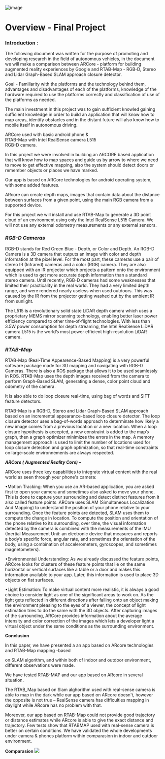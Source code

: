 ![image](https://user-images.githubusercontent.com/74238558/172580322-74437139-6a6c-4bee-8e47-1d3d0cbfbdaa.png)

# Overview - Final Project

### Introduction :
 The following document was written for the purpose of promoting and developing research in the field of autonomous vehicles, in the document we will make a comparison between ARCore - platform for building augmented reality experiences by Google and RTAB-Map - RGB-D, Stereo and Lidar Graph-Based SLAM approach closure detector.

Goal - Familiarity with the platforms and the technology behind them, advantages and disadvantages of each of the platforms, knowledge of the hardware required to use the platforms correctly and classification of use of the platforms as needed.


The main investment in this project was to gain sufficient knowled gaining sufficient knowledge in order to build an application that will know how to map areas, identify obstacles and in the distant future will also know how to mobile itself in autonomous driving.

 ARCore used with basic android phone &  
RTAB-Map with Intel RealSense camera L515  
RGB-D camera.


In this project we were involved in building an ARCORE based application that will know how to map spaces and guide us by arrow to where we need to move to get effective mapping, also the system should detect doors or remember objects or places we have marked.

Our app is based on ARCore technologies for android operating system, with some added features.

ARcore can create depth maps, images that contain data about the distance between surfaces from a given point, using the main RGB camera from a supported device.

For this project we will install and use RTAB-Map to generate a 3D point cloud of an environment using only the Intel RealSense L515 Camera. We will not use any external odometry measurements or any external sensors.


### _RGB-D Cameras_


RGB-D stands for Red Green Blue - Depth, or Color and Depth. An RGB-D Camera is a 3D camera that outputs an image with color and depth information at the pixel level. For the most part, these cameras use a pair of stereo IR (Infrared) cameras and a color (RGB) camera. They are also equipped with an IR projector which projects a pattern onto the environment which is used to get more accurate depth information than a standard stereo camera. Until recently, RGB-D cameras had some weaknesses that limited their practicality in the real world. They had a very limited depth range, and were rendered nearly useless when used outdoors. This was caused by the IR from the projector getting washed out by the ambient IR from sunlight.

The L515 is a revolutionary solid state LiDAR depth camera which uses a proprietary MEMS mirror scanning technology, enabling better laser power efficiency compared to other time‑of‑flight technologies. With less than 3.5W power consumption for depth streaming, the Intel RealSense LiDAR camera L515 is the world’s most power efficient high‑resolution LiDAR camera.




### _RTAB-Map_


RTAB-Map (Real-Time Appearence-Based Mapping) is a very powerful software package made for 3D mapping and navigating with RGB-D Cameras. There is also a ROS package that allows it to be used seamlessly in ROS. RTAB-Map uses the depth images received from the camera to perform Graph-Based SLAM, generating a dense, color point cloud and odometry of the camera.


It is also able to do loop closure real-time, using bag of words and SIFT feature detectors.

RTAB-Map is a RGB-D, Stereo and Lidar Graph-Based SLAM approach based on an incremental appearance-based loop closure detector. The loop closure detector uses a bag-of-words approach to determinate how likely a new image comes from a previous location or a new location. When a loop closure hypothesis is accepted, a new constraint is added to the map’s graph, then a graph optimizer minimizes the errors in the map. A memory management approach is used to limit the number of locations used for loop closure detection and graph optimization, so that real-time constraints on large-scale environnements are always respected.




**_ARCore ( Augmented Reality Core) –_**


ARCore uses three key capabilities to integrate virtual content with the real world as seen through your phone's camera:

•Motion Tracking: When you use an AR-based application, you are asked first to open your camera and sometimes also asked to move your phone. This is done to capture your surrounding and detect distinct features from it also called feature points. ARCore uses SLAM (Simultaneous Localization And Mapping) to understand the position of your phone relative to your surrounding. Once the feature points are detected, SLAM uses them to compute the change in location. To compute the position and orientation of the phone relative to its surrounding, over time, the visual information detected by the camera is combined with the measurements of the IMU (Inertial Measurement Unit: an electronic device that measures and reports a body’s specific force, angular rate, and sometimes the orientation of the body, using a combination of accelerometers, gyroscopes, and sometimes magnetometers).

•Environmental Understanding: As we already discussed the feature points, ARCore looks for clusters of these feature points that lie on the same horizontal or vertical surfaces like a table or a door and makes this information available to your app. Later, this information is used to place 3D objects on flat surfaces.

•Light Estimation: To make virtual content more realistic, it is  always a good choice to consider light as one of the significant areas to work on. As the light gets reflected in different directions after falling onto an object making the environment pleasing to the eyes of a viewer, the concept of light estimation tries to do the same with the 3D objects. After capturing images of the surrounding, ARCore provides information about the average intensity and color correction of the images which lets a developer light a virtual object under the same conditions as the surrounding environment.



**Conclusion**

In this paper, we have presented a an app based on ARcore technologies and RTAB-Map mapping -based

on SLAM algorithm, and within both of indoor and outdoor environment, different observations were made.

We have tested RTAB-MAP and our app based on ARcore in several situation.

The RTAB_Map based on Slam alghorithm used with real-sense camera is able to map in the dark while our app based on ARcore doesn't, however the opposite is not true – RealSense camera has difficulties mapping in daylight while ARcore has no problem with that.

Moreover, our app based on  RTAB-Map  could not provide good trajectory or distance estimates while ARcore is able to give the exact distance and trajectory. Few tests show that RTABMAP used with real-sense camera is better on certain conditions. We have validated the whole developments under camera & phones platform within comparasion  in indoor and outdoor environment.

**Comparasion**
![](https://github.com/EladVaknin/Final_Project_autonomous_car/blob/main/gifs/BNTS3X_b9e2d58bcf2b1f9acab5c14d0cf89ee8_00-00-00_00-00-06_2.gif)

